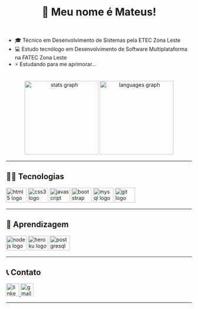 <h1 align="center">👋 Meu nome é Mateus!</h1>

<br>

- 🎓 Técnico em Desenvolvimento de Sistemas pela ETEC Zona Leste
- 💻 Estudo tecnólogo em Desenvolvimento de Software Multiplataforma na FATEC Zona Leste
- ⚡ Estudando para me aprimorar...

<br>

<div align="center">
  <img src="https://github-readme-stats.vercel.app/api?hide_title=false&hide_rank=false&show_icons=true&include_all_commits=true&count_private=true&disable_animations=false&card_width=220&theme=radical&locale=en&hide_border=false&username=mateussantanasilva" height="200" alt="stats graph"  />
  <img src="https://github-readme-stats.vercel.app/api/top-langs?locale=en&hide_title=false&layout=compact&card_width=220&langs_count=10&theme=radical&hide_border=false&username=mateussantanasilva" height="200"  alt="languages graph"  />
  
</div>

---

<h2 align="left"">👨‍💻 Tecnologias</h2>
<div align="left">
  <img src="https://cdn.jsdelivr.net/gh/devicons/devicon/icons/html5/html5-original.svg" height="40" width="55" alt="html5 logo"  />
  <img src="https://cdn.jsdelivr.net/gh/devicons/devicon/icons/css3/css3-original.svg" height="40" width="55" alt="css3 logo"  />
  <img src="https://cdn.jsdelivr.net/gh/devicons/devicon/icons/javascript/javascript-original.svg" height="40" width="55" alt="javascript logo"  />
  <img src="https://cdn.jsdelivr.net/gh/devicons/devicon/icons/bootstrap/bootstrap-original.svg" height="40" width="55" alt="bootstrap logo"  />
  <img src="https://cdn.jsdelivr.net/gh/devicons/devicon/icons/mysql/mysql-original.svg" height="40" width="55" alt="mysql logo"  />
  <img src="https://cdn.jsdelivr.net/gh/devicons/devicon/icons/git/git-original.svg" height="40" width="55" alt="git logo"  />
</div>

---

<h2 align="left">📑 Aprendizagem</h2>
<div align="left">
  <img src="https://cdn.jsdelivr.net/gh/devicons/devicon/icons/nodejs/nodejs-original.svg" height="40" width="55" alt="nodejs logo"  />
  <img src="https://cdn.jsdelivr.net/gh/devicons/devicon/icons/heroku/heroku-original.svg" height="40" width="55" alt="heroku logo"  />
  <img src="https://cdn.jsdelivr.net/gh/devicons/devicon/icons/postgresql/postgresql-original.svg" height="40" width="55" alt="postgresql logo"  />
</div>

---

<h2 align="left">📞 Contato</h2>
<div align="left">
  <a href="https://www.linkedin.com/in/mateus-santana-silva/" target="_blank">
    <img src="https://img.shields.io/static/v1?message=LinkedIn&logo=linkedin&label=&color=0077B5&logoColor=white&labelColor=&style=for-the-badge" height="35" alt="linkedin logo"  />
  </a>
  <a href="mailto:santanasilva1778@gmail.com" target="_blank">
    <img src="https://img.shields.io/static/v1?message=Gmail&logo=gmail&label=&color=D14836&logoColor=white&labelColor=&style=for-the-badge" height="35" alt="gmail logo"  />
  </a>
</div>

---
